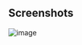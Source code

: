 ## Screenshots
![image](https://user-images.githubusercontent.com/42884425/143180514-0b22f1c8-e46f-424b-8047-d9ee9a9fc66a.jpg)


